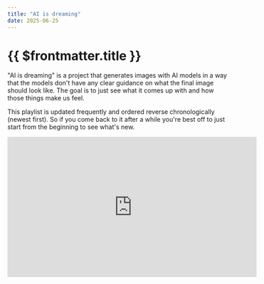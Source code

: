 ```yaml
---
title: "AI is dreaming"
date: 2025-06-25
---
```


# {{ $frontmatter.title }}

"AI is dreaming" is a project that generates images with AI models in a way that the models don't have any clear guidance on what the final image should look like. The goal is to just see what it comes up with and how those things make us feel.

This playlist is updated frequently and ordered reverse chronologically (newest first). So if you come back to it after a while you're best off to just start from the beginning to see what's new.

<iframe width="560" height="315" src="https://www.youtube.com/embed/videoseries?si=GQ8DlfD-fDUp0l-F&amp;list=PLe7pPjLTMY18DFCz483HcHoS4xTNqA0pJ" title="YouTube video player" frameborder="0" allow="accelerometer; autoplay; clipboard-write; encrypted-media; gyroscope; picture-in-picture; web-share" referrerpolicy="strict-origin-when-cross-origin" allowfullscreen></iframe>

